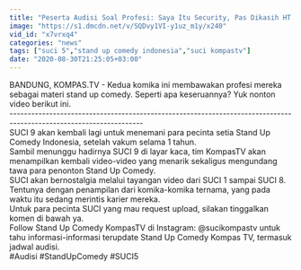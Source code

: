 ```yaml
---
title: "Peserta Audisi Soal Profesi: Saya Itu Security, Pas Dikasih HT Dikiranya HP - SUCI 5"
image: "https://s1.dmcdn.net/v/SQDvy1VI-y1uz_m1y/x240"
vid_id: "x7vrxq4"
categories: "news"
tags: ["suci 5","stand up comedy indonesia","suci kompastv"]
date: "2020-08-30T21:25:05+03:00"
---
```

BANDUNG, KOMPAS.TV - Kedua komika ini membawakan profesi mereka sebagai materi stand up comedy. Seperti apa keseruannya? Yuk nonton video berikut ini.   <br>-------------------------------------------------------------------------------------------------------------------   <br>SUCI 9 akan kembali lagi untuk menemani para pecinta setia Stand Up Comedy Indonesia, setelah vakum selama 1 tahun.   <br>Sambil menunggu hadirnya SUCI 9 di layar kaca, tim KompasTV akan menampilkan kembali video-video yang menarik sekaligus mengundang tawa para penonton Stand Up Comedy.   <br>SUCI akan bernostalgia melalui tayangan video dari SUCI 1 sampai SUCI 8.   <br>Tentunya dengan penampilan dari komika-komika ternama, yang pada waktu itu sedang merintis karier mereka.   <br>Untuk para pecinta SUCI yang mau request upload, silakan tinggalkan komen di bawah ya.   <br>Follow Stand Up Comedy KompasTV di Instagram: @sucikompastv untuk tahu informasi-informasi terupdate Stand Up Comedy Kompas TV, termasuk jadwal audisi.   <br>#Audisi #StandUpComedy #SUCI5   <br>
